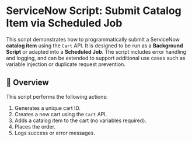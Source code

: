 # ServiceNow Script: Submit Catalog Item via Scheduled Job

This script demonstrates how to programmatically submit a ServiceNow **catalog item** using the `Cart` API. It is designed to be run as a **Background Script** or adapted into a **Scheduled Job**. The script includes error handling and logging, and can be extended to support additional use cases such as variable injection or duplicate request prevention.

## 📜 Overview

This script performs the following actions:

1. Generates a unique cart ID.
2. Creates a new cart using the `Cart` API.
3. Adds a catalog item to the cart (no variables required).
4. Places the order.
5. Logs success or error messages.